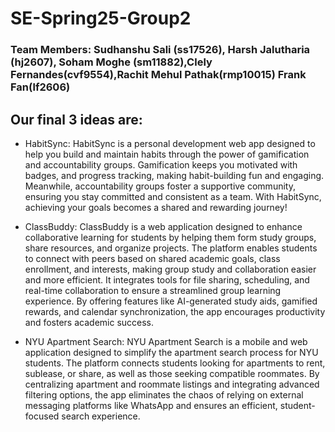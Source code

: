 # SE-Spring25-Group2

### Team Members: Sudhanshu Sali (ss17526), Harsh Jalutharia (hj2607), Soham Moghe (sm11882),Clely Fernandes(cvf9554),Rachit Mehul Pathak(rmp10015) Frank Fan(lf2606)

## Our final 3 ideas are:

* HabitSync: HabitSync is a personal development web app designed to help you build and maintain habits through the power of gamification and accountability groups. Gamification keeps you motivated with badges, and progress tracking, making habit-building fun and engaging. Meanwhile, accountability groups foster a supportive community, ensuring you stay committed and consistent as a team. With HabitSync, achieving your goals becomes a shared and rewarding journey!

* ClassBuddy: ClassBuddy is a web application designed to enhance collaborative learning for students by helping them form study groups, share resources, and organize projects. The platform enables students to connect with peers based on shared academic goals, class enrollment, and interests, making group study and collaboration easier and more efficient. It integrates tools for file sharing, scheduling, and real-time collaboration to ensure a streamlined group learning experience. By offering features like AI-generated study aids, gamified rewards, and calendar synchronization, the app encourages productivity and fosters academic success.
  
* NYU Apartment Search: NYU Apartment Search is a mobile and web application designed to simplify the apartment search process for NYU students. The platform connects students looking for apartments to rent, sublease, or share, as well as those seeking compatible roommates. By centralizing apartment and roommate listings and integrating advanced filtering options, the app eliminates the chaos of relying on external messaging platforms like WhatsApp and ensures an efficient, student-focused search experience.

